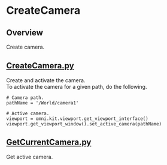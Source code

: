 # CreateCamera

## Overview

Create camera.    

## [CreateCamera.py](./CreateCamera.py)    

Create and activate the camera.     
To activate the camera for a given path, do the following.     

```
# Camera path.
pathName = '/World/camera1'

# Active camera.
viewport = omni.kit.viewport.get_viewport_interface()
viewport.get_viewport_window().set_active_camera(pathName)
```

## [GetCurrentCamera.py](./GetCurrentCamera.py)    

Get active camera.     
